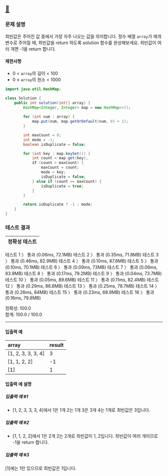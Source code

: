## [:link:](https://school.programmers.co.kr/learn/courses/30/lessons/120812?language=java) 


### 문제 설명
최빈값은 주어진 값 중에서 가장 자주 나오는 값을 의미합니다. 정수 배열 `array`가 매개변수로 주어질 때, 최빈값을 return 하도록 solution 함수를 완성해보세요. 최빈값이 여러 개면 -1을 return 합니다.
#### 제한사항
- 0 < `array`의 길이 < 100
- 0 ≤ `array`의 원소 < 1000
&nbsp;
```java
import java.util.HashMap;

class Solution {
    public int solution(int[] array) {
        HashMap<Integer, Integer> map = new HashMap<>();
        
        for (int num : array) {
            map.put(num, map.getOrDefault(num, 0) + 1);
        }

        int maxCount = 0;
        int mode = -1;
        boolean isDuplicate = false;

        for (int key : map.keySet()) {
            int count = map.get(key);
            if (count > maxCount) {
                maxCount = count;
                mode = key;
                isDuplicate = false;
            } else if (count == maxCount) {
                isDuplicate = true;
            }
        }

        return isDuplicate ? -1 : mode;
    }
}
```
### 테스트 결과

|정확성  테스트|
|--|
테스트 1 〉	통과 (0.06ms, 72.1MB)
테스트 2 〉	통과 (0.35ms, 71.8MB)
테스트 3 〉	통과 (0.46ms, 82.9MB)
테스트 4 〉	통과 (0.10ms, 87.8MB)
테스트 5 〉	통과 (0.10ms, 70.1MB)
테스트 6 〉	통과 (0.09ms, 73MB)
테스트 7 〉	통과 (0.06ms, 83.9MB)
테스트 8 〉	통과 (0.17ms, 79.2MB)
테스트 9 〉	통과 (0.04ms, 73.7MB)
테스트 10 〉	통과 (0.05ms, 89.6MB)
테스트 11 〉	통과 (0.11ms, 82.4MB)
테스트 12 〉	통과 (0.29ms, 86.8MB)
테스트 13 〉	통과 (0.25ms, 78.7MB)
테스트 14 〉	통과 (0.26ms, 84MB)
테스트 15 〉	통과 (0.23ms, 68.9MB)
테스트 16 〉	통과 (0.16ms, 79.8MB)

정확성: 100.0   
합계: 100.0 / 100.0

---

#### 입출력 예
array|result
:--|:--
[1, 2, 3, 3, 3, 4]|3
[1, 1, 2, 2]|-1
[1]|1

#### 입출력 예 설명
##### 입출력 예 #1
- [1, 2, 3, 3, 3, 4]에서 1은 1개 2는 1개 3은 3개 4는 1개로 최빈값은 3입니다.
##### 입출력 예 #2
- [1, 1, 2, 2]에서 1은 2개 2는 2개로 최빈값이 1, 2입니다. 최빈값이 여러 개이므로 -1을 return 합니다.
##### 입출력 예 #3
[1]에는 1만 있으므로 최빈값은 1입니다.
